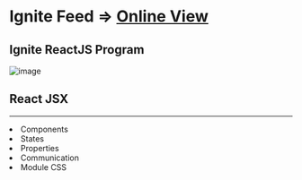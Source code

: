 # Ignite Feed => <a href='https://ignite-feed-jsx.vercel.app/'>Online View</a>
## Ignite ReactJS Program

![image](https://user-images.githubusercontent.com/66078558/184605848-cd85fb21-2052-4310-9173-d1b3c7aa127f.png)

<h2>React JSX</h2>
<hr>
<li>Components</li>
<li>States</li>
<li>Properties</li>
<li>Communication</li>
<li>Module CSS</li>
